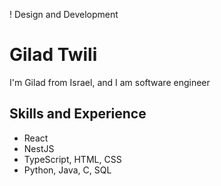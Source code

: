 ! Design and Development

# Gilad Twili
I'm Gilad from Israel, and I am software engineer 

## Skills and Experience
*  React
*  NestJS
*  TypeScript, HTML, CSS
*  Python, Java, C, SQL
